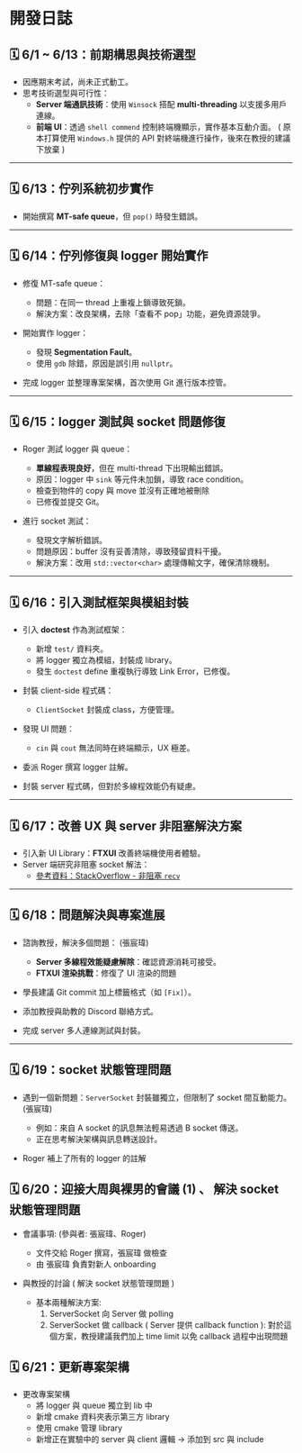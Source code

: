 # 開發日誌

## 🗓️ 6/1 ~ 6/13：前期構思與技術選型

* 因應期末考試，尚未正式動工。
* 思考技術選型與可行性：
  * **Server 端通訊技術**：使用 `Winsock` 搭配 **multi-threading** 以支援多用戶連線。
  * **前端 UI**：透過 `shell commend` 控制終端機顯示，實作基本互動介面。 ( 原本打算使用 `Windows.h` 提供的 API 對終端機進行操作，後來在教授的建議下放棄 )

---

## 🗓️ 6/13：佇列系統初步實作

* 開始撰寫 **MT-safe queue**，但 `pop()` 時發生錯誤。

---

## 🗓️ 6/14：佇列修復與 logger 開始實作

* 修復 MT-safe queue：
  * 問題：在同一 thread 上重複上鎖導致死鎖。
  * 解決方案：改良架構，去除「查看不 pop」功能，避免資源競爭。

* 開始實作 logger：
  * 發現 **Segmentation Fault**。
  * 使用 `gdb` 除錯，原因是誤引用 `nullptr`。
* 完成 logger 並整理專案架構，首次使用 Git 進行版本控管。

---

## 🗓️ 6/15：logger 測試與 socket 問題修復

* Roger 測試 logger 與 queue：
  * **單線程表現良好**，但在 multi-thread 下出現輸出錯誤。
  * 原因：logger 中 `sink` 等元件未加鎖，導致 race condition。
  * 檢查到物件的 copy 與 move 並沒有正確地被刪除
  * 已修復並提交 Git。

* 進行 socket 測試：
  * 發現文字解析錯誤。
  * 問題原因：buffer 沒有妥善清除，導致殘留資料干擾。
  * 解決方案：改用 `std::vector<char>` 處理傳輸文字，確保清除機制。

---

## 🗓️ 6/16：引入測試框架與模組封裝

* 引入 **doctest** 作為測試框架：
  * 新增 `test/` 資料夾。
  * 將 logger 獨立為模組，封裝成 library。
  * 發生 `doctest` define 重複執行導致 Link Error，已修復。

* 封裝 client-side 程式碼：
  * `ClientSocket` 封裝成 class，方便管理。

* 發現 UI 問題：
  * `cin` 與 `cout` 無法同時在終端顯示，UX 極差。

* 委派 Roger 撰寫 logger 註解。
* 封裝 server 程式碼，但對於多線程效能仍有疑慮。

---

## 🗓️ 6/17：改善 UX 與 server 非阻塞解決方案

* 引入新 UI Library：**FTXUI** 改善終端機使用者體驗。
* Server 端研究非阻塞 socket 解法：
  * [參考資料：StackOverflow - 非阻塞 `recv`](https://stackoverflow.com/questions/28636286/can-a-socket-be-made-non-blocking-only-for-the-recv-function)

---

## 🗓️ 6/18：問題解決與專案進展

* 諮詢教授，解決多個問題： (張宸瑋)
  * **Server 多線程效能疑慮解除**：確認資源消耗可接受。
  * **FTXUI 渲染挑戰**：修復了 UI 渲染的問題

* 學長建議 Git commit 加上標籤格式（如 `[Fix]`）。
* 添加教授與助教的 Discord 聯絡方式。
* 完成 server 多人連線測試與封裝。

---

## 🗓️ 6/19：socket 狀態管理問題

* 遇到一個新問題：`ServerSocket` 封裝雖獨立，但限制了 socket 間互動能力。 (張宸瑋)
  * 例如：來自 A socket 的訊息無法輕易透過 B socket 傳送。
  * 正在思考解決架構與訊息轉送設計。

* Roger 補上了所有的 logger 的註解

## 🗓️ 6/20：迎接大周與裸男的會議 (1) 、 解決 socket 狀態管理問題

* 會議事項: (參與者: 張宸瑋、Roger)
  * 文件交給 Roger 撰寫，張宸瑋 做檢查
  * 由 張宸瑋 負責對新人 onboarding

* 與教授的討論 ( 解決 socket 狀態管理問題 )
  * 基本兩種解決方案:
    1. ServerSocket 向 Server 做 polling
    2. ServerSocket 做 callback ( Server 提供 callback function ): 對於這個方案，教授建議我們加上 time limit 以免 callback 過程中出現問題

## 🗓️ 6/21：更新專案架構

* 更改專案架構
  * 將 logger 與 queue 獨立到 lib 中
  * 新增 cmake 資料夾表示第三方 library
  * 使用 cmake 管理 library
  * 新增正在實驗中的 server 與 client 邏輯 -> 添加到 src 與 include